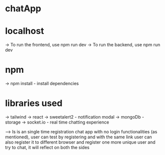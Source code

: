 # chatApp

# localhost
-> To run the frontend, use npm run dev 
-> To run the backend, use npm run dev 


# npm 
-> npm install - install dependencies


# libraries used
-> tailwind
-> react 
-> sweetalert2 - notification modal
-> mongoDb - storage
-> socket.io - real time chatting experience



--> 
Is is an single time registration chat app with no login functionalities (as mentioned),
user can test by registering and with the same link user can also register it to different browser and register one more unique user and try to chat, 
it will reflect on both the sides 